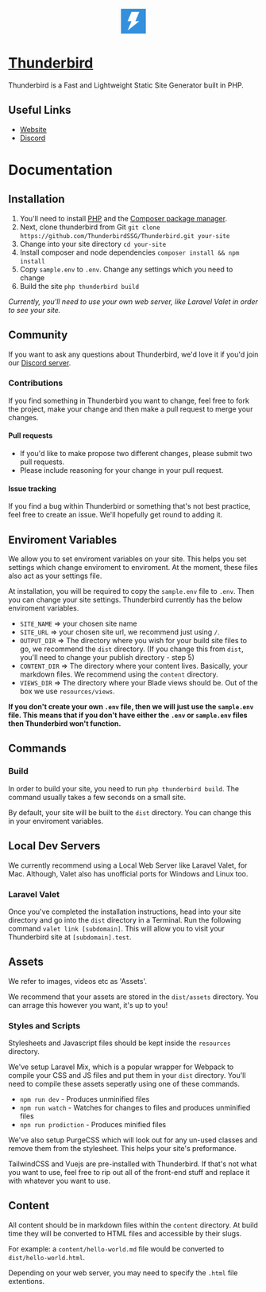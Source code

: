 <p style="text-align: center;">
    <img src="./dist/assets/images/thunderbird.svg" width="50px">
</p>

# [Thunderbird](https://thunderbird.netlify.com/)

Thunderbird is a Fast and Lightweight Static Site Generator built in PHP.

## Useful Links
* [Website](https://thunderbird.netlify.com/)
* [Discord](https://discord.gg/sxkrycQ)

# Documentation

## Installation

1. You'll need to install [PHP](http://php.net/downloads.php) and the [Composer package manager](https://getcomposer.org/download/).
2. Next, clone thunderbird from Git `git clone https://github.com/ThunderbirdSSG/Thunderbird.git your-site`
3. Change into your site directory `cd your-site`
4. Install composer and node dependencies `composer install && npm install`
5. Copy `sample.env` to `.env`. Change any settings which you need to change
6. Build the site `php thunderbird build`

*Currently, you'll need to use your own web server, like Laravel Valet in order to see your site.*

## Community

If you want to ask any questions about Thunderbird, we'd love it if you'd join our [Discord server](https://discord.gg/QVYkSGs).

### Contributions

If you find something in Thunderbird you want to change, feel free to fork the project, make your change and then make a pull request to merge your changes.

#### Pull requests

* If you'd like to make propose two different changes, please submit two pull requests.
* Please include reasoning for your change in your pull request.

#### Issue tracking

If you find a bug within Thunderbird or something that's not best practice, feel free to create an issue. We'll hopefully get round to adding it.

## Enviroment Variables

We allow you to set enviroment variables on your site. This helps you set settings which change enviroment to enviroment. At the moment, these files also act as your settings file.

At installation, you will be required to copy the `sample.env` file to `.env`. Then you can change your site settings. Thunderbird currently has the below enviroment variables.

* `SITE_NAME` => your chosen site name
* `SITE_URL` => your chosen site url, we recommend just using `/`.
* `OUTPUT_DIR` => The directory where you wish for your build site files to go, we recommend the `dist` directory. (If you change this from `dist`, you'll need to change your publish directory - step 5)
* `CONTENT_DIR` => The directory where your content lives. Basically, your markdown files. We recommend using the `content` directory.
* `VIEWS_DIR` => The directory where your Blade views should be. Out of the box we use `resources/views`.

**If you don't create your own `.env` file, then we will just use the `sample.env` file. This means that if you don't have either the `.env` or `sample.env` files then Thunderbird won't function.**

## Commands

### Build

In order to build your site, you need to run `php thunderbird build`. The command usually takes a few seconds on a small site.

By default, your site will be built to the `dist` directory. You can change this in your enviroment variables.

## Local Dev Servers

We currently recommend using a Local Web Server like Laravel Valet, for Mac. Although, Valet also has unofficial ports for Windows and Linux too.

### Laravel Valet

Once you've completed the installation instructions, head into your site directory and go into the `dist` directory in a Terminal. Run the following command `valet link [subdomain]`. This will allow you to visit your Thunderbird site at `[subdomain].test`.

## Assets

We refer to images, videos etc as 'Assets'.

We recommend that your assets are stored in the `dist/assets` directory. You can arrage this however you want, it's up to you!

### Styles and Scripts

Stylesheets and Javascript files should be kept inside the `resources` directory. 

We've setup Laravel Mix, which is a popular wrapper for Webpack to compile your CSS and JS files and put them in your `dist` directory. You'll need to compile these assets seperatly using one of these commands.

* `npm run dev` - Produces unminified files
* `npm run watch` - Watches for changes to files and produces unminified files
* `npn run prodiction` - Produces minified files

We've also setup PurgeCSS which will look out for any un-used classes and remove them from the stylesheet. This helps your site's preformance.

TailwindCSS and Vuejs are pre-installed with Thunderbird. If that's not what you want to use, feel free to rip out all of the front-end stuff and replace it with whatever you want to use.

## Content

All content should be in markdown files within the `content` directory. At build time they will be converted to HTML files and accessible by their slugs.

For example: a `content/hello-world.md` file would be converted to `dist/hello-world.html`. 

Depending on your web server, you may need to specify the `.html` file extentions. 